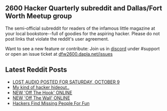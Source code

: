 ## 2600 Hacker Quarterly subreddit and Dallas/Fort Worth Meetup group
The semi-official subreddit for readers of the infamous little magazine at your local bookstore--full of goodies for the aspiring hacker. Please do not post links that violate the reddit's user agreement.

Want to see a new feature or contribute: 
Join us in [discord](https://dfw2600.dapla.net/chat) under #support or open an issue ticket at [dfw2600.dapla.net/issues](https://dfw2600.dapla.net/issues)

## Latest Reddit Posts
<!-- BLOG-POST-LIST:START -->
- [LOST AUDIO POSTED FOR SATURDAY, OCTOBER 9](https://2600.com/content/lost-audio-posted-saturday-october-9)
- [My kind of hacker hideout..](https://www.reddit.com/r/2600/comments/q3cpe8/my_kind_of_hacker_hideout/)
- [NEW 'Off The Hook' ONLINE](https://2600.com/hook/06-10-2021)
- [NEW 'Off The Wall' ONLINE](https://2600.com/wall/05-10-2021)
- [Hackers Find Missing People For Fun](https://www.reddit.com/r/2600/comments/ps6utj/hackers_find_missing_people_for_fun/)
<!-- BLOG-POST-LIST:END -->
